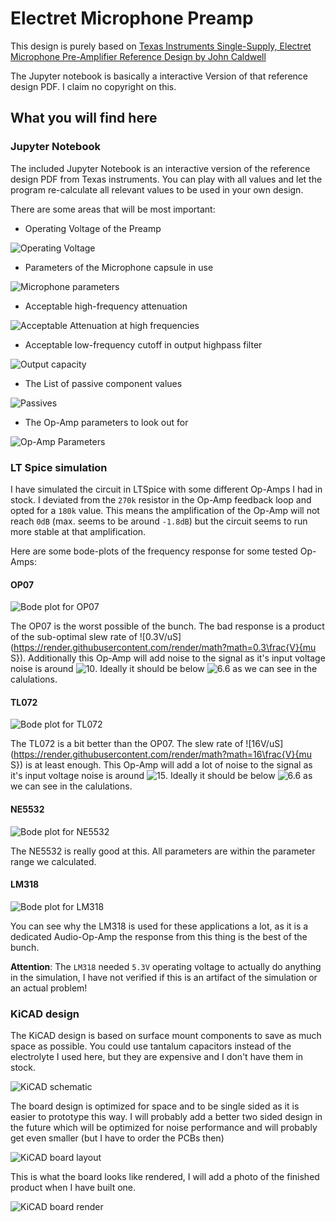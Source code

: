 # Electret Microphone Preamp

This design is purely based on [Texas Instruments Single-Supply, Electret Microphone Pre-Amplifier Reference Design by John Caldwell](http://www.ti.com/lit/ug/tidu765/tidu765.pdf?ts=1590780945605)

The Jupyter notebook is basically a interactive Version of that reference design PDF. I claim no copyright on this.

## What you will find here

### Jupyter Notebook

The included Jupyter Notebook is an interactive version of the reference design PDF from Texas instruments. You can
play with all values and let the program re-calculate all relevant values to be used in your own design.

There are some areas that will be most important:

- Operating Voltage of the Preamp

![Operating Voltage](img/intro_vcc.png)

- Parameters of the Microphone capsule in use

![Microphone parameters](img/intro_mic.png)

- Acceptable high-frequency attenuation

![Acceptable Attenuation at high frequencies](img/intro_attenuation.png)

- Acceptable low-frequency cutoff in output highpass filter

![Output capacity](img/intro_highpass.png)

- The List of passive component values

![Passives](img/intro_passives.png)

- The Op-Amp parameters to look out for

![Op-Amp Parameters](img/intro_opamp.png)

### LT Spice simulation

I have simulated the circuit in LTSpice with some different Op-Amps I had in stock.
I deviated from the `270k` resistor in the Op-Amp feedback loop and opted for a `180k` value. This
means the amplification of the Op-Amp will not reach `0dB` (max. seems to be around `-1.8dB`) but the circuit seems
to run more stable at that amplification.

Here are some bode-plots of the frequency response for some tested Op-Amps:

#### OP07

![Bode plot for OP07](img/bode_plot_op07.png)

The OP07 is the worst possible of the bunch. The bad response is a product of the sub-optimal slew rate of ![0.3V/uS](https://render.githubusercontent.com/render/math?math=0.3\frac{V}{mu S}).
Additionally this Op-Amp will add noise to the signal as it's input voltage noise is around ![10](https://render.githubusercontent.com/render/math?math=10\frac{nV}{\sqrt{Hz}}). Ideally
it should be below ![6.6](https://render.githubusercontent.com/render/math?math=6.6\frac{nV}{\sqrt{Hz}}) as we can see in the calulations.

#### TL072

![Bode plot for TL072](img/bode_plot_tl072.png)

The TL072 is a bit better than the OP07. The slew rate of ![16V/uS](https://render.githubusercontent.com/render/math?math=16\frac{V}{mu S}) is at least enough.
This Op-Amp will add a lot of noise to the signal as it's input voltage noise is around ![15](https://render.githubusercontent.com/render/math?math=15\frac{nV}{\sqrt{Hz}}). Ideally
it should be below ![6.6](https://render.githubusercontent.com/render/math?math=6.6\frac{nV}{\sqrt{Hz}}) as we can see in the calulations.

#### NE5532

![Bode plot for NE5532](img/bode_plot_ne5532.png)

The NE5532 is really good at this. All parameters are within the parameter range we calculated.

#### LM318

![Bode plot for LM318](img/bode_plot_lm318.png)

You can see why the LM318 is used for these applications a lot, as it is a dedicated Audio-Op-Amp the response from
this thing is the best of the bunch.

**Attention**: The `LM318` needed `5.3V` operating voltage to actually do anything in the simulation, I have not
verified if this is an artifact of the simulation or an actual problem!

### KiCAD design

The KiCAD design is based on surface mount components to save as much space as possible. You could use tantalum
capacitors instead of the electrolyte I used here, but they are expensive and I don't have them in stock.

![KiCAD schematic](img/schematic.png)

The board design is optimized for space and to be single sided as it is easier to prototype this way.
I will probably add a better two sided design in the future which will be optimized for noise performance and
will probably get even smaller (but I have to order the PCBs then)

![KiCAD board layout](img/board_layout.png)

This is what the board looks like rendered, I will add a photo of the finished product when I have built one.

![KiCAD board render](img/board_render.png)
